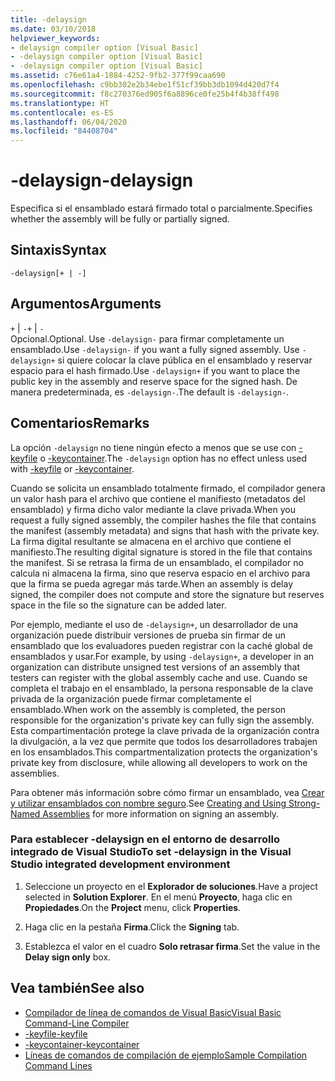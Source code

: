 ```yaml
---
title: -delaysign
ms.date: 03/10/2018
helpviewer_keywords:
- delaysign compiler option [Visual Basic]
- -delaysign compiler option [Visual Basic]
- -delaysign compiler option [Visual Basic]
ms.assetid: c76e61a4-1884-4252-9fb2-377f99caa690
ms.openlocfilehash: c9bb302e2b34ebe1f51cf39bb3db1094d420d7f4
ms.sourcegitcommit: f8c270376ed905f6a8896ce0fe25b4f4b38ff498
ms.translationtype: HT
ms.contentlocale: es-ES
ms.lasthandoff: 06/04/2020
ms.locfileid: "84408704"
---
```

# <a name="-delaysign"></a><span data-ttu-id="bf3ff-102">-delaysign</span><span class="sxs-lookup"><span data-stu-id="bf3ff-102">-delaysign</span></span>

<span data-ttu-id="bf3ff-103">Especifica si el ensamblado estará firmado total o parcialmente.</span><span class="sxs-lookup"><span data-stu-id="bf3ff-103">Specifies whether the assembly will be fully or partially signed.</span></span>

## <a name="syntax"></a><span data-ttu-id="bf3ff-104">Sintaxis</span><span class="sxs-lookup"><span data-stu-id="bf3ff-104">Syntax</span></span>

```console
-delaysign[+ | -]
```

## <a name="arguments"></a><span data-ttu-id="bf3ff-105">Argumentos</span><span class="sxs-lookup"><span data-stu-id="bf3ff-105">Arguments</span></span>

<span data-ttu-id="bf3ff-106">`+` &#124; `-`</span><span class="sxs-lookup"><span data-stu-id="bf3ff-106">`+` &#124; `-`</span></span>  
<span data-ttu-id="bf3ff-107">Opcional.</span><span class="sxs-lookup"><span data-stu-id="bf3ff-107">Optional.</span></span> <span data-ttu-id="bf3ff-108">Use `-delaysign-` para firmar completamente un ensamblado.</span><span class="sxs-lookup"><span data-stu-id="bf3ff-108">Use `-delaysign-` if you want a fully signed assembly.</span></span> <span data-ttu-id="bf3ff-109">Use `-delaysign+` si quiere colocar la clave pública en el ensamblado y reservar espacio para el hash firmado.</span><span class="sxs-lookup"><span data-stu-id="bf3ff-109">Use `-delaysign+` if you want to place the public key in the assembly and reserve space for the signed hash.</span></span> <span data-ttu-id="bf3ff-110">De manera predeterminada, es `-delaysign-`.</span><span class="sxs-lookup"><span data-stu-id="bf3ff-110">The default is `-delaysign-`.</span></span>

## <a name="remarks"></a><span data-ttu-id="bf3ff-111">Comentarios</span><span class="sxs-lookup"><span data-stu-id="bf3ff-111">Remarks</span></span>

<span data-ttu-id="bf3ff-112">La opción `-delaysign` no tiene ningún efecto a menos que se use con [-keyfile](keyfile.md) o [-keycontainer](keycontainer.md).</span><span class="sxs-lookup"><span data-stu-id="bf3ff-112">The `-delaysign` option has no effect unless used with [-keyfile](keyfile.md) or [-keycontainer](keycontainer.md).</span></span>

<span data-ttu-id="bf3ff-113">Cuando se solicita un ensamblado totalmente firmado, el compilador genera un valor hash para el archivo que contiene el manifiesto (metadatos del ensamblado) y firma dicho valor mediante la clave privada.</span><span class="sxs-lookup"><span data-stu-id="bf3ff-113">When you request a fully signed assembly, the compiler hashes the file that contains the manifest (assembly metadata) and signs that hash with the private key.</span></span> <span data-ttu-id="bf3ff-114">La firma digital resultante se almacena en el archivo que contiene el manifiesto.</span><span class="sxs-lookup"><span data-stu-id="bf3ff-114">The resulting digital signature is stored in the file that contains the manifest.</span></span> <span data-ttu-id="bf3ff-115">Si se retrasa la firma de un ensamblado, el compilador no calcula ni almacena la firma, sino que reserva espacio en el archivo para que la firma se pueda agregar más tarde.</span><span class="sxs-lookup"><span data-stu-id="bf3ff-115">When an assembly is delay signed, the compiler does not compute and store the signature but reserves space in the file so the signature can be added later.</span></span>

<span data-ttu-id="bf3ff-116">Por ejemplo, mediante el uso de `-delaysign+`, un desarrollador de una organización puede distribuir versiones de prueba sin firmar de un ensamblado que los evaluadores pueden registrar con la caché global de ensamblados y usar.</span><span class="sxs-lookup"><span data-stu-id="bf3ff-116">For example, by using `-delaysign+`, a developer in an organization can distribute unsigned test versions of an assembly that testers can register with the global assembly cache and use.</span></span> <span data-ttu-id="bf3ff-117">Cuando se completa el trabajo en el ensamblado, la persona responsable de la clave privada de la organización puede firmar completamente el ensamblado.</span><span class="sxs-lookup"><span data-stu-id="bf3ff-117">When work on the assembly is completed, the person responsible for the organization's private key can fully sign the assembly.</span></span> <span data-ttu-id="bf3ff-118">Esta compartimentación protege la clave privada de la organización contra la divulgación, a la vez que permite que todos los desarrolladores trabajen en los ensamblados.</span><span class="sxs-lookup"><span data-stu-id="bf3ff-118">This compartmentalization protects the organization's private key from disclosure, while allowing all developers to work on the assemblies.</span></span>

<span data-ttu-id="bf3ff-119">Para obtener más información sobre cómo firmar un ensamblado, vea [Crear y utilizar ensamblados con nombre seguro](../../../standard/assembly/create-use-strong-named.md).</span><span class="sxs-lookup"><span data-stu-id="bf3ff-119">See [Creating and Using Strong-Named Assemblies](../../../standard/assembly/create-use-strong-named.md) for more information on signing an assembly.</span></span>

### <a name="to-set--delaysign-in-the-visual-studio-integrated-development-environment"></a><span data-ttu-id="bf3ff-120">Para establecer -delaysign en el entorno de desarrollo integrado de Visual Studio</span><span class="sxs-lookup"><span data-stu-id="bf3ff-120">To set -delaysign in the Visual Studio integrated development environment</span></span>

1. <span data-ttu-id="bf3ff-121">Seleccione un proyecto en el **Explorador de soluciones**.</span><span class="sxs-lookup"><span data-stu-id="bf3ff-121">Have a project selected in **Solution Explorer**.</span></span> <span data-ttu-id="bf3ff-122">En el menú **Proyecto**, haga clic en **Propiedades**.</span><span class="sxs-lookup"><span data-stu-id="bf3ff-122">On the **Project** menu, click **Properties**.</span></span>

2. <span data-ttu-id="bf3ff-123">Haga clic en la pestaña **Firma**.</span><span class="sxs-lookup"><span data-stu-id="bf3ff-123">Click the **Signing** tab.</span></span>

3. <span data-ttu-id="bf3ff-124">Establezca el valor en el cuadro **Solo retrasar firma**.</span><span class="sxs-lookup"><span data-stu-id="bf3ff-124">Set the value in the **Delay sign only** box.</span></span>

## <a name="see-also"></a><span data-ttu-id="bf3ff-125">Vea también</span><span class="sxs-lookup"><span data-stu-id="bf3ff-125">See also</span></span>

- [<span data-ttu-id="bf3ff-126">Compilador de línea de comandos de Visual Basic</span><span class="sxs-lookup"><span data-stu-id="bf3ff-126">Visual Basic Command-Line Compiler</span></span>](index.md)
- [<span data-ttu-id="bf3ff-127">-keyfile</span><span class="sxs-lookup"><span data-stu-id="bf3ff-127">-keyfile</span></span>](keyfile.md)
- [<span data-ttu-id="bf3ff-128">-keycontainer</span><span class="sxs-lookup"><span data-stu-id="bf3ff-128">-keycontainer</span></span>](keycontainer.md)
- [<span data-ttu-id="bf3ff-129">Líneas de comandos de compilación de ejemplo</span><span class="sxs-lookup"><span data-stu-id="bf3ff-129">Sample Compilation Command Lines</span></span>](sample-compilation-command-lines.md)
